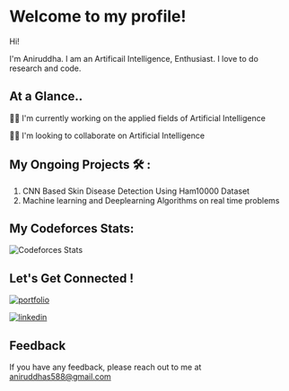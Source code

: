 
# Welcome to my profile!

Hi! 

I'm Aniruddha. I am an Artificail Intelligence, Enthusiast. I love to do research and code. 


## At a Glance..

👩‍💻 I'm currently working on the applied fields of Artificial Intelligence

👯‍♀️ I'm looking to collaborate on Artificial Intelligence

## My Ongoing Projects 🛠 :
1. CNN Based Skin Disease Detection Using Ham10000 Dataset
2. Machine learning and Deeplearning Algorithms on real time problems

## My Codeforces Stats:

![Codeforces Stats](https://codeforces-readme-stats.vercel.app/api/card?username=SarkarAniruddha)


## Let's Get Connected !

[![portfolio](https://img.shields.io/badge/my_portfolio-000?style=for-the-badge&logo=ko-fi&logoColor=white)](https://sites.google.com/view/aisarqar)

[![linkedin](https://img.shields.io/badge/linkedin-0A66C2?style=for-the-badge&logo=linkedin&logoColor=white)](https://www.linkedin.com/in/sarkar-aniruddha/)

## Feedback

If you have any feedback, please reach out to me at aniruddhas588@gmail.com

